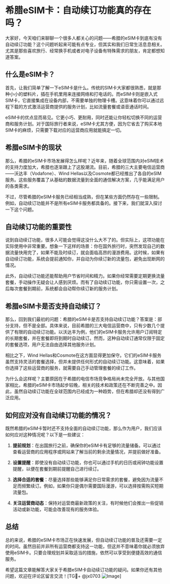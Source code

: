 # 希腊eSIM卡：自动续订功能真的存在吗？

大家好，今天咱们来聊聊一个很多人都关心的问题——希腊的eSIM卡到底有没有自动续订功能？这个问题听起来可能有点专业，但其实和我们日常生活息息相关。尤其是那些喜欢旅行、经常换手机或者对电子设备有特殊需求的朋友，肯定都想知道答案。

## 什么是eSIM卡？

首先，让我们简单了解一下eSIM卡是什么。传统的SIM卡大家都很熟悉，就是那种小小的塑料片，插在手机里用来连接网络和打电话的。而eSIM卡则是嵌入式SIM卡，它直接集成在设备内部，不需要单独的物理卡槽。这意味着你可以通过远程下载的方式激活运营商提供的服务计划，比如流量套餐或语音通话时间。

eSIM卡的优点显而易见。它更小巧、更耐用，同时还能让你轻松切换不同的运营商和服务计划。对于国际旅行者来说，eSIM卡尤其方便，因为它省去了购买本地SIM卡的麻烦，只需要下载对应的运营商应用就能搞定一切。

## 希腊eSIM卡的现状

那么，希腊的eSIM卡市场发展得怎么样呢？近年来，随着全球范围内对eSIM技术的支持力度加大，希腊也逐渐跟上了这股潮流。目前，希腊的三大主要电信运营商——沃达丰（Vodafone）、Wind Hellas以及Cosmote都已经推出了各自的eSIM服务。这些服务覆盖了从基础的数据流量到全面的通信解决方案，几乎能满足用户的各类需求。

不过，尽管希腊的eSIM卡服务已经相当成熟，但在某些方面仍然存在一些限制。例如，自动续订功能并不是所有eSIM卡服务都具备的。接下来，我们就深入探讨一下这个问题。

## 自动续订功能的重要性

说到自动续订功能，很多人可能会觉得这没什么大不了的。但实际上，这项功能在实际使用中非常重要。想象一下这样的场景：你在国外旅行时，突然发现自己的数据流量快用完了，如果不能及时续订，就会面临高昂的漫游费用。这时候，如果有自动续订功能，系统会提前通知你，并自动为你续订新的流量包，避免出现断网的情况。

此外，自动续订功能还能帮助用户节省时间和精力。如果你经常需要定期更换流量套餐，手动操作无疑会让人感到厌烦。而有了自动续订功能，你只需设置一次，之后每次套餐到期前，系统都会自动帮你续订新的服务计划。

## 希腊eSIM卡是否支持自动续订？

那么，回到我们最初的问题：希腊的eSIM卡是否支持自动续订功能？答案是：部分支持，但不是全部。具体来说，目前希腊的三大电信运营商中，只有少数几个提供了有限的自动续订功能。以沃达丰为例，他们的eSIM卡服务允许用户订阅特定的长期套餐，并在套餐即将到期时自动续订。然而，这种自动续订通常仅限于固定的套餐选项，用户无法自由选择其他服务计划。

相比之下，Wind Hellas和Cosmote在这方面显得更加保守。它们的eSIM卡服务虽然支持灵活的套餐选择，但并未提供任何形式的自动续订功能。这意味着，如果你选择了这些运营商的服务，就需要自己手动管理套餐的续订工作。

为什么会这样呢？主要原因在于希腊的电信市场竞争格局尚未完全开放。与其他国家相比，希腊的eSIM卡市场起步较晚，相关的技术和政策还在不断完善之中。因此，虽然自动续订功能在全球范围内已经成为一种趋势，但在希腊却还没有得到广泛应用。

## 如何应对没有自动续订功能的情况？

既然希腊的eSIM卡暂时还不支持全面的自动续订功能，那么作为用户，我们应该如何应对这种情况呢？以下是一些建议：

1. **提前规划**：在出国旅行之前，确保你的eSIM卡有足够的流量储备。可以通过查看运营商的应用程序或网站来了解当前的剩余流量情况，并提前做好准备。

2. **设置提醒**：即使没有自动续订功能，你也可以通过手机的日历或闹钟功能设置提醒，以便在套餐到期前提醒自己进行续订。

3. **选择合适的套餐**：尽量选择那些能够满足你日常需求的套餐，避免因为流量不足而频繁续订。例如，如果你只是偶尔需要国际漫游，可以选择按需购买短期流量包。

4. **关注运营商动态**：保持对运营商最新政策的关注，有时候他们会推出一些促销活动或新功能，可能会改善现有的服务体验。

## 总结

总的来说，希腊的eSIM卡市场正在快速发展，但自动续订功能的普及还需要一定的时间。虽然目前并非所有运营商都支持这一功能，但这并不意味着你就必须放弃使用eSIM卡。只要合理规划并采取适当的措施，依然可以享受到便捷高效的通信服务。

希望这篇文章能解答大家关于希腊eSIM卡自动续订功能的疑问。如果你还有其他问题，欢迎在评论区留言交流！[TG💪+ @jx0703 ![Image](https://github.com/user-attachments/assets/dbca1d08-cadb-493c-b0ec-ad6f7a83f270)]